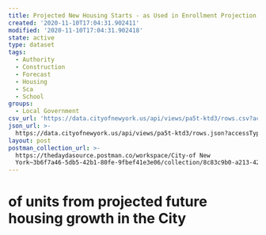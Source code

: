 ```yaml
---
title: Projected New Housing Starts - as Used in Enrollment Projection
created: '2020-11-10T17:04:31.902411'
modified: '2020-11-10T17:04:31.902418'
state: active
type: dataset
tags:
  - Authority
  - Construction
  - Forecast
  - Housing
  - Sca
  - School
groups:
  - Local Government
csv_url: 'https://data.cityofnewyork.us/api/views/pa5t-ktd3/rows.csv?accessType=DOWNLOAD'
json_url: >-
  https://data.cityofnewyork.us/api/views/pa5t-ktd3/rows.json?accessType=DOWNLOAD
layout: post
postman_collection_url: >-
  https://thedaydasource.postman.co/workspace/City-of New
  York~3b6f7a46-5db5-42b1-80fe-9fbef41e3e06/collection/8c83c9b0-a213-4234-b489-f5fd98cb6c6a
---
```

# of units from projected future housing growth in the City
